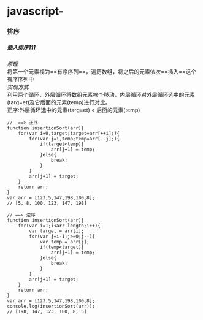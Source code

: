 # javascript-
### 排序

##### 插入排序111

*原理*  
将第一个元素视为==有序序列==，遍历数组，将之后的元素依次==插入==这个有序序列中      
*实现方式*      
利用两个循环，外层循环将数组元素挨个移动，内层循环对外层循环选中的元素(targ=et)及它后面的元素(temp)进行对比。      
正序:外层循环选中的元素(targ=et) < 后面的元素(temp)


```
//  ==> 正序
function insertionSort(arr){
    for(var i=0,target;target=arr[++i];){
    	for(var j=i,temp;temp=arr[--j];){
    		if(target<temp){
    			arr[j+1] = temp;
    		}else{
    			break;
    		}
    	}
    	arr[j+1] = target;
    }
    return arr;
}
var arr = [123,5,147,198,100,8];
// [5, 8, 100, 123, 147, 198]

// ==> 逆序
function insertionSort(arr){
	for(var i=1;i<arr.length;i++){
		var target = arr[i];
		for(var j=i-1;j>=0;j--){
			var temp = arr[j];
			if(temp<target){
				arr[j+1] = temp;
			}else{
				break;
			}
		}
		arr[j+1] = target;
	}
	return arr;
}
var arr = [123,5,147,198,100,8];
console.log(insertionSort(arr));
// [198, 147, 123, 100, 8, 5]
```